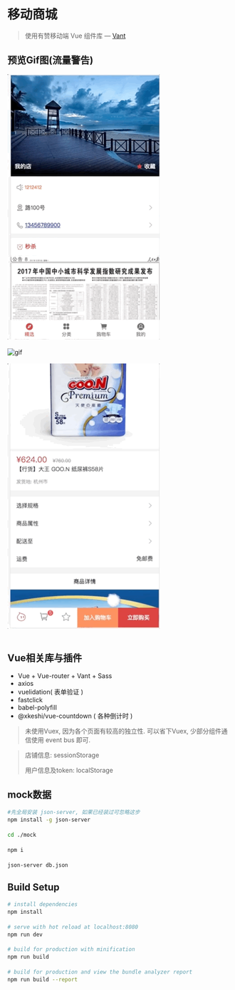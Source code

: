 # 移动商城

> 使用有赞移动端 Vue 组件库 — [Vant](https://www.youzanyun.com/zanui/vant#/zh-CN/component/intro)

## 预览Gif图(流量警告)

![gif](https://github.com/qianzhaoy/qianzhaoy.github.io/blob/master/per-view/1.gif) </br></br>
![gif](https://github.com/qianzhaoy/qianzhaoy.github.io/blob/master/per-view/2.gif) </br></br>
![gif](https://github.com/qianzhaoy/qianzhaoy.github.io/blob/master/per-view/3.gif) </br></br>

## Vue相关库与插件

- Vue + Vue-router + Vant + Sass
- axios
- vuelidation( 表单验证 )
- fastclick
- babel-polyfill
- @xkeshi/vue-countdown ( 各种倒计时 )

> 未使用Vuex, 因为各个页面有较高的独立性. 可以省下Vuex, 少部分组件通信使用 event bus 即可.


> 店铺信息: sessionStorage
>
> 用户信息及token:  localStorage

## mock数据


``` bash
#先全局安装 json-server, 如果已经装过可忽略这步
npm install -g json-server

cd ./mock

npm i

json-server db.json
```

## Build Setup

``` bash
# install dependencies
npm install

# serve with hot reload at localhost:8080
npm run dev

# build for production with minification
npm run build

# build for production and view the bundle analyzer report
npm run build --report
```
